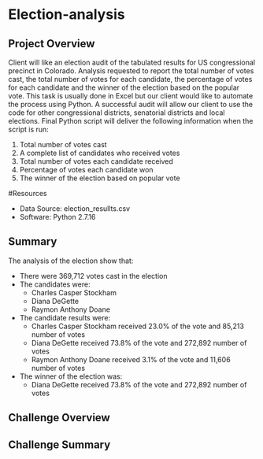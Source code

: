 # Election-analysis

## Project Overview
Client will like an election audit of the tabulated results for US congressional precinct in Colorado. Analysis requested to report the total number of votes cast, the total number of votes for each candidate, the percentage of votes for each candidate and the winner of the election based on the popular vote. This task is usually done in Excel but our client would like to automate the process using Python. A successful audit will allow our client to use the code for other congressional districts, senatorial districts and local elections.
Final Python script will deliver the following information when the script is run: 
1.	Total number of votes cast
2.	A complete list of candidates who received votes
3.	Total number of votes each candidate received
4.	Percentage of votes each candidate won
5.	The winner of the election based on popular vote

#Resources
- Data Source: election_resullts.csv
- Software: Python 2.7.16
## Summary
The analysis of the election show that:
- There were 369,712 votes cast in the election
- The candidates were:
  - Charles Casper Stockham
  - Diana DeGette
  - Raymon Anthony Doane
- The candidate results were:
  - Charles Casper Stockham received 23.0% of the vote and 85,213 number of votes
  - Diana DeGette received 73.8%  of the vote and 272,892 number of votes
  - Raymon Anthony Doane received 3.1% of the vote and 11,606 number of votes
- The winner of the election was:
	- Diana DeGette received 73.8%  of the vote and 272,892 number of votes
## Challenge Overview
## Challenge Summary
